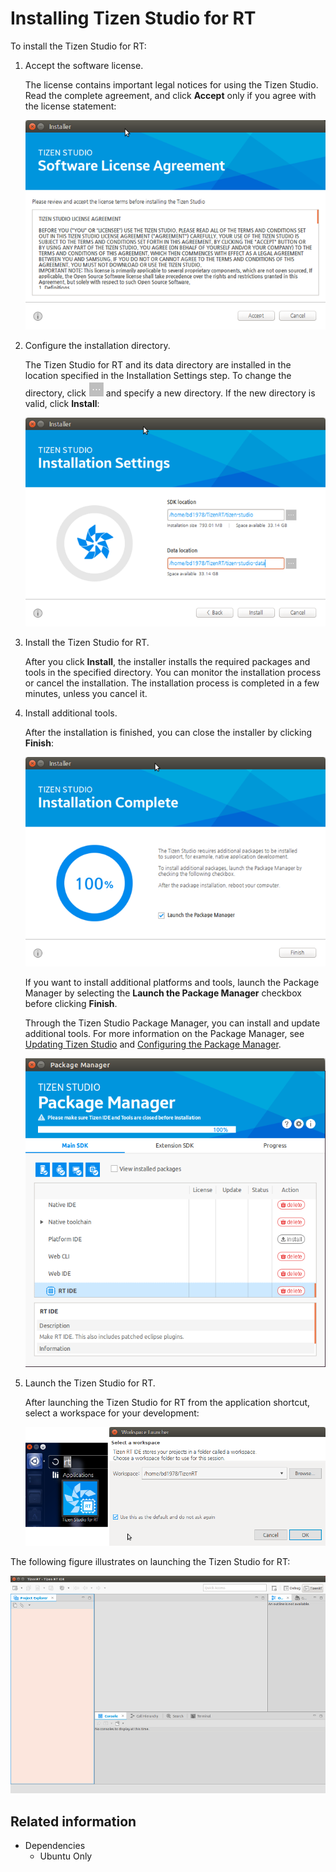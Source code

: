 # Installing Tizen Studio for RT

To install the Tizen Studio for RT:

1. Accept the software license.

   The license contains important legal notices for using the Tizen Studio. Read the complete agreement, and click **Accept** only if you agree with the license statement:

   ![Software license agreement](./media/rt_install_license.png)

2. Configure the installation directory.

   The Tizen Studio for RT and its data directory are installed in the location specified in the Installation Settings step. To change the directory, click ![Button](./media/rt_button.png) and specify a new directory. If the new directory is valid, click **Install**:

   ![Installation settings](./media/rt_install_settings.png)

3. Install the Tizen Studio for RT.

   After you click **Install**, the installer installs the required packages and tools in the specified directory. You can monitor the installation process or cancel the installation. The installation process is completed in a few minutes, unless you cancel it.

4. Install additional tools.

   After the installation is finished, you can close the installer by clicking **Finish**:

   ![Installation complete](./media/rt_install_complete.png)

   If you want to install additional platforms and tools, launch the Package Manager by selecting the **Launch the Package Manager** checkbox before clicking **Finish**.

   Through the Tizen Studio Package Manager, you can install and update additional tools. For more information on the Package Manager, see [Updating Tizen Studio](../../setup/update-sdk.md) and [Configuring the Package Manager](../../setup/advanced-configuration.md).

   ![Package Manager](./media/rt_install_package.png)

5. Launch the Tizen Studio for RT.

   After launching the Tizen Studio for RT from the application shortcut, select a workspace for your development:

   ![Launch the IDE](./media/rt_install_launch.png)

The following figure illustrates on launching the Tizen Studio for RT:

![Launching the Tizen Studio for RT](./media/rt_running_studio.png)

## Related information
* Dependencies
  - Ubuntu Only
